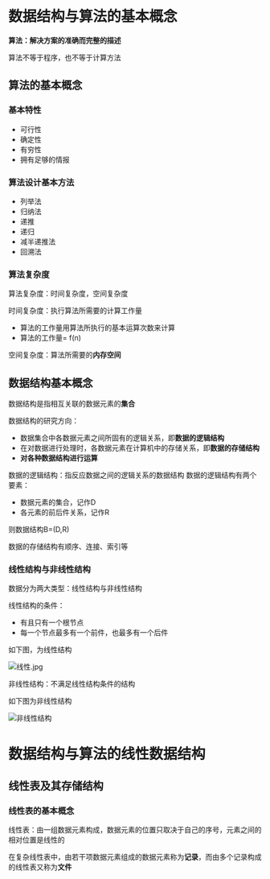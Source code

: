 # 数据结构与算法的基本概念
**算法：解决方案的准确而完整的描述**

算法不等于程序，也不等于计算方法
## 算法的基本概念

### 基本特性
- 可行性
- 确定性
- 有穷性
- 拥有足够的情报

### 算法设计基本方法
- 列举法
- 归纳法
- 递推
- 递归
- 减半递推法
- 回溯法

### 算法复杂度
 算法复杂度：时间复杂度，空间复杂度
 
 时间复杂度：执行算法所需要的计算工作量
 
  - 算法的工作量用算法所执行的基本运算次数来计算
  - 算法的工作量= f(n)

 空间复杂度：算法所需要的**内存空间**
 

## 数据结构基本概念
数据结构是指相互关联的数据元素的**集合**

数据结构的研究方向：
 - 数据集合中各数据元素之间所固有的逻辑关系，即**数据的逻辑结构**
 - 在对数据进行处理时，各数据元素在计算机中的存储关系，即**数据的存储结构**
 - **对各种数据结构进行运算**

数据的逻辑结构：指反应数据之间的逻辑关系的数据结构
数据的逻辑结构有两个要素：
 - 数据元素的集合，记作D
 - 各元素的前后件关系，记作R

 则数据结构B=(D,R)
 
 数据的存储结构有顺序、连接、索引等

### 线性结构与非线性结构
数据分为两大类型：线性结构与非线性结构

线性结构的条件：
 - 有且只有一个根节点
 - 每一个节点最多有一个前件，也最多有一个后件

如下图，为线性结构

![线性.jpg](http://upload-images.jianshu.io/upload_images/817492-2722f3b96c48e8f6.jpg?imageMogr2/auto-orient/strip%7CimageView2/2/w/1240)

非线性结构：不满足线性结构条件的结构

如下图为非线性结构

![非线性结构](http://upload-images.jianshu.io/upload_images/817492-d2eaca44f0ce09ca.jpg?imageMogr2/auto-orient/strip%7CimageView2/2/w/1240)

# 数据结构与算法的线性数据结构

## 线性表及其存储结构
### 线性表的基本概念
线性表：由一组数据元素构成，数据元素的位置只取决于自己的序号，元素之间的相对位置是线性的

在复杂线性表中，由若干项数据元素组成的数据元素称为**记录**，而由多个记录构成的线性表又称为**文件**